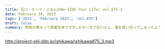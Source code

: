 ```yaml
---
title: 石川・ホンマ・ぶるんのBe-SIDE Your Life! vol.875-3
date: February 24, 2023
tags: ['2023', 'February 2023', 'vol.875']
draft: false
summary: 奇跡が重なって興奮気味ですが…その一方で石川さん、運を使い切ってしまったようです…
---
```


http://project-phi.ddo.jp/ishikawa/ishikawa875_3.mp3